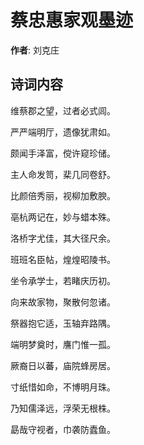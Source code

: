 # 蔡忠惠家观墨迹

**作者**: 刘克庄

## 诗词内容

维蔡郡之望，过者必式闾。

严严端明厅，遗像犹肃如。

颇闻手泽富，傥许窥珍储。

主人命发笥，棐几同卷舒。

比颜倍秀丽，视柳加敷腴。

亳杭两记在，妙与蜡本殊。

洛桥字尤佳，其大径尺余。

班班名臣帖，煌煌昭陵书。

坐令承学士，若睹庆历初。

向来故家物，聚散何忽诸。

祭器抱它适，玉轴弃路隅。

端明梦奠时，譍门惟一孤。

厥裔日以蕃，庙院蜂房居。

寸纸惜如命，不博明月珠。

乃知儒泽远，浮荣无根株。

勗哉守视者，巾袭防蠹鱼。

